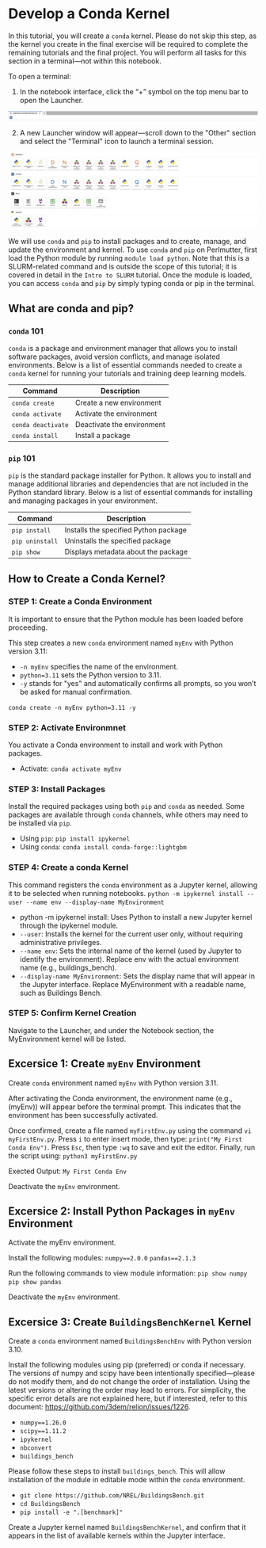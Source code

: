 # Develop a Conda Kernel

In this tutorial, you will create a `conda` kernel. Please do not skip this step, as the kernel you create in the final exercise will be required to complete the remaining tutorials and the final project. You will perform all tasks for this section in a terminal—not within this notebook.

To open a terminal:

1) In the notebook interface, click the “+” symbol on the top menu bar to open the Launcher.

![View Launcher](../../Images/Open-Launcher.png)


2) A new Launcher window will appear—scroll down to the "Other" section and select the "Terminal" icon to launch a terminal session.

![View Launcher](../../Images/View-Launcher.png)


We will use `conda` and `pip` to install packages and to create, manage, and update the environment and kernel. To use `conda` and `pip` on Perlmutter, first load the Python module by running `module load python`. Note that this is a SLURM-related command and is outside the scope of this tutorial; it is covered in detail in the `Intro to SLURM` tutorial. Once the module is loaded, you can access `conda` and `pip` by simply typing conda or pip in the terminal.

## What are conda and pip?

### `conda` 101

`conda` is a package and environment manager that allows you to install software packages, avoid version conflicts, and manage isolated environments. Below is a list of essential commands needed to create a `conda` kernel for running your tutorials and training deep learning models.

| Command                       | Description                     |
|-------------------------------|---------------------------------|
| `conda create`                | Create a new environment        |
| `conda activate`              | Activate the environment        |
| `conda deactivate`            | Deactivate the environment      |
| `conda install`               | Install a package               |

### `pip` 101

`pip` is the standard package installer for Python. It allows you to install and manage additional libraries and dependencies that are not included in the Python standard library. Below is a list of essential commands for installing and managing packages in your environment.

| Command          | Description                            |
|------------------|----------------------------------------|
| `pip install`    | Installs the specified Python package  |
| `pip uninstall`  | Uninstalls the specified package       |
| `pip show`       | Displays metadata about the package    |

## How to Create a Conda Kernel?

### STEP 1: Create a Conda Environment

It is important to ensure that the Python module has been loaded before proceeding.

This step creates a new `conda` environment named `myEnv` with Python version 3.11:
- `-n myEnv`  specifies the name of the environment.
- `python=3.11` sets the Python version to 3.11.
- `-y` stands for "yes" and automatically confirms all prompts, so you won’t be asked for manual confirmation.

`conda create -n myEnv python=3.11 -y`

### STEP 2: Activate Environmnet

You activate a Conda environment to install and work with Python packages.
- Activate: `conda activate myEnv`

### STEP 3: Install Packages

Install the required packages using both `pip` and `conda` as needed. Some packages are available through `conda` channels, while others may need to be installed via `pip`.
- Using `pip`: `pip install ipykernel`
- Using `conda`: `conda install conda-forge::lightgbm`

### STEP 4: Create a conda Kernel

This command registers the `conda` environment as a Jupyter kernel, allowing it to be selected when running notebooks.
`python -m ipykernel install --user --name env --display-name MyEnvironment`

- python -m ipykernel install: Uses Python to install a new Jupyter kernel through the ipykernel module.
- `--user`: Installs the kernel for the current user only, without requiring administrative privileges.
- `--name env`: Sets the internal name of the kernel (used by Jupyter to identify the environment). Replace env with the actual environment name (e.g., buildings_bench).
- `--display-name MyEnvironment`: Sets the display name that will appear in the Jupyter interface. Replace MyEnvironment with a readable name, such as Buildings Bench.

### STEP 5: Confirm Kernel Creation
Navigate to the Launcher, and under the Notebook section, the MyEnvironment kernel will be listed.

## Excersice 1: Create `myEnv` Environment 

Create `conda` environment named `myEnv` with Python version 3.11.

After activating the Conda environment, the environment name (e.g., (myEnv)) will appear before the terminal prompt. This indicates that the environment has been successfully activated.

Once confirmed, create a file named `myFirstEnv.py` using the command `vi myFirstEnv.py`. Press `i` to enter insert mode, then type: `print("My First Conda Env")`. Press `Esc`, then type `:wq` to save and exit the editor. Finally, run the script using: `python3 myFirstEnv.py`

Exected Output: `My First Conda Env`

Deactivate the `myEnv` environment. 

## Excersice 2: Install Python Packages in `myEnv` Environment 

Activate the myEnv environment.

Install the following modules:
`numpy==2.0.0`
`pandas==2.1.3`

Run the following commands to view module information:
`pip show numpy`
`pip show pandas`

Deactivate the `myEnv` environment.

## Excersice 3: Create `BuildingsBenchKernel` Kernel

Create a `conda` environment named `BuildingsBenchEnv` with Python version 3.10.

Install the following modules using pip (preferred) or conda if necessary. The versions of numpy and scipy have been intentionally specified—please do not modify them, and do not change the order of installation. Using the latest versions or altering the order may lead to errors. For simplicity, the specific error details are not explained here, but if interested, refer to this document: https://github.com/3dem/relion/issues/1226.
- `numpy==1.26.0`
- `scipy==1.11.2`
- `ipykernel`
- `nbconvert`
- `buildings_bench` 

Please follow these steps to install `buildings_bench`. This will allow installation of the module in editable mode within the `conda` environment.
- `git clone https://github.com/NREL/BuildingsBench.git`
- `cd BuildingsBench`
- `pip install -e ".[benchmark]"`
  
Create a Jupyter kernel named `BuildingsBenchKernel`, and confirm that it appears in the list of available kernels within the Jupyter interface.